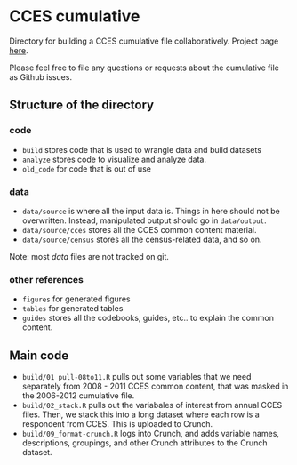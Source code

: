 CCES cumulative
================

Directory for building a CCES cumulative file collaboratively. Project page [here](https://github.com/kuriwaki/cces_cumulative/projects/1).

Please feel free to file any questions or requests about the cumulative file as Github issues.

Structure of the directory
--------------------------

### code

-   `build` stores code that is used to wrangle data and build datasets
-   `analyze` stores code to visualize and analyze data.
-   `old_code` for code that is out of use

### data

-   `data/source` is where all the input data is. Things in here should not be overwritten. Instead, manipulated output should go in `data/output`.
-   `data/source/cces` stores all the CCES common content material.
-   `data/source/census` stores all the census-related data, and so on.

Note: most *data* files are not tracked on git.

### other references

-   `figures` for generated figures
-   `tables` for generated tables
-   `guides` stores all the codebooks, guides, etc.. to explain the common content.

Main code
---------

-   `build/01_pull-08to11.R` pulls out some variables that we need separately from 2008 - 2011 CCES common content, that was masked in the 2006-2012 cumulative file.
-   `build/02_stack.R` pulls out the variabales of interest from annual CCES files. Then, we stack this into a long dataset where each row is a respondent from CCES. This is uploaded to Crunch.
-   `build/09_format-crunch.R` logs into Crunch, and adds variable names, descriptions, groupings, and other Crunch attributes to the Crunch dataset.
